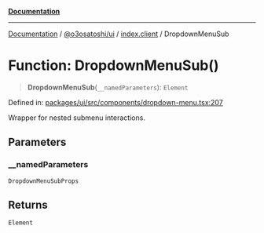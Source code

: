 [**Documentation**](../../../../README.md)

***

[Documentation](../../../../README.md) / [@o3osatoshi/ui](../../README.md) / [index.client](../README.md) / DropdownMenuSub

# Function: DropdownMenuSub()

> **DropdownMenuSub**(`__namedParameters`): `Element`

Defined in: [packages/ui/src/components/dropdown-menu.tsx:207](https://github.com/o3osatoshi/experiment/blob/04dfa58df6e48824a200a24d77afef7ce464e1ae/packages/ui/src/components/dropdown-menu.tsx#L207)

Wrapper for nested submenu interactions.

## Parameters

### \_\_namedParameters

`DropdownMenuSubProps`

## Returns

`Element`
